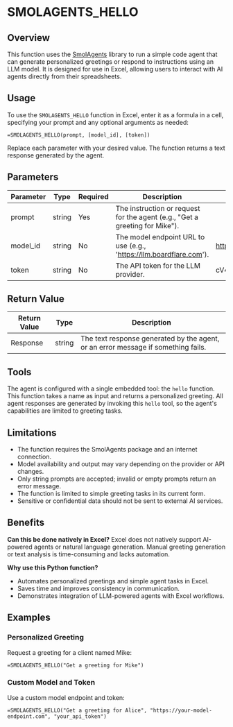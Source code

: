 # SMOLAGENTS_HELLO

## Overview
This function uses the [SmolAgents](https://huggingface.co/docs/smolagents/main/en/index) library to run a simple code agent that can generate personalized greetings or respond to instructions using an LLM model. It is designed for use in Excel, allowing users to interact with AI agents directly from their spreadsheets.

## Usage
To use the `SMOLAGENTS_HELLO` function in Excel, enter it as a formula in a cell, specifying your prompt and any optional arguments as needed:

```excel
=SMOLAGENTS_HELLO(prompt, [model_id], [token])
```
Replace each parameter with your desired value. The function returns a text response generated by the agent.

## Parameters
| Parameter | Type   | Required | Description                                                                 | Default                                 |
|-----------|--------|----------|-----------------------------------------------------------------------------|-----------------------------------------|
| prompt    | string | Yes      | The instruction or request for the agent (e.g., "Get a greeting for Mike"). |                                         |
| model_id  | string | No       | The model endpoint URL to use (e.g., 'https://llm.boardflare.com').         | https://llm.boardflare.com              |
| token     | string | No       | The API token for the LLM provider.                                         | cV4a59t1wjYGs....                       |

## Return Value
| Return Value | Type   | Description                                  |
|--------------|--------|----------------------------------------------|
| Response     | string | The text response generated by the agent, or an error message if something fails. |

## Tools
The agent is configured with a single embedded tool: the `hello` function. This function takes a name as input and returns a personalized greeting. All agent responses are generated by invoking this `hello` tool, so the agent's capabilities are limited to greeting tasks.

## Limitations
- The function requires the SmolAgents package and an internet connection.
- Model availability and output may vary depending on the provider or API changes.
- Only string prompts are accepted; invalid or empty prompts return an error message.
- The function is limited to simple greeting tasks in its current form.
- Sensitive or confidential data should not be sent to external AI services.

## Benefits
**Can this be done natively in Excel?**
Excel does not natively support AI-powered agents or natural language generation. Manual greeting generation or text analysis is time-consuming and lacks automation.

**Why use this Python function?**
- Automates personalized greetings and simple agent tasks in Excel.
- Saves time and improves consistency in communication.
- Demonstrates integration of LLM-powered agents with Excel workflows.

## Examples

### Personalized Greeting
Request a greeting for a client named Mike:
```excel
=SMOLAGENTS_HELLO("Get a greeting for Mike")
```

### Custom Model and Token
Use a custom model endpoint and token:
```excel
=SMOLAGENTS_HELLO("Get a greeting for Alice", "https://your-model-endpoint.com", "your_api_token")
```
